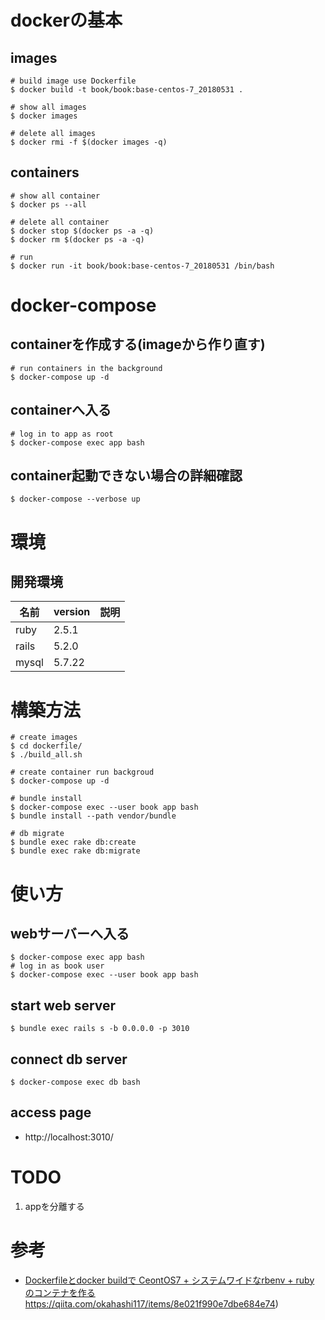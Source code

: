 # dockerの基本
## images
```
# build image use Dockerfile
$ docker build -t book/book:base-centos-7_20180531 .

# show all images
$ docker images

# delete all images
$ docker rmi -f $(docker images -q)
```

## containers
```
# show all container
$ docker ps --all

# delete all container
$ docker stop $(docker ps -a -q)
$ docker rm $(docker ps -a -q)

# run
$ docker run -it book/book:base-centos-7_20180531 /bin/bash
```

# docker-compose
## containerを作成する(imageから作り直す)
```
# run containers in the background
$ docker-compose up -d
```

## containerへ入る
```
# log in to app as root
$ docker-compose exec app bash
```

## container起動できない場合の詳細確認
```
$ docker-compose --verbose up
```

# 環境

## 開発環境
|名前|version|説明|
| --- |---|---|
 ruby|2.5.1||
| rails |5.2.0||
| mysql |5.7.22||

# 構築方法
```
# create images
$ cd dockerfile/
$ ./build_all.sh

# create container run backgroud
$ docker-compose up -d

# bundle install 
$ docker-compose exec --user book app bash
$ bundle install --path vendor/bundle

# db migrate
$ bundle exec rake db:create
$ bundle exec rake db:migrate
```

# 使い方
## webサーバーへ入る
```
$ docker-compose exec app bash
# log in as book user
$ docker-compose exec --user book app bash
```

## start web server
```
$ bundle exec rails s -b 0.0.0.0 -p 3010
```

## connect db server
```
$ docker-compose exec db bash
```

## access page
* http://localhost:3010/

# TODO
1. appを分離する

# 参考
* [Dockerfileとdocker buildで CeontOS7 + システムワイドなrbenv + ruby のコンテナを作る]()https://qiita.com/okahashi117/items/8e021f990e7dbe684e74)

